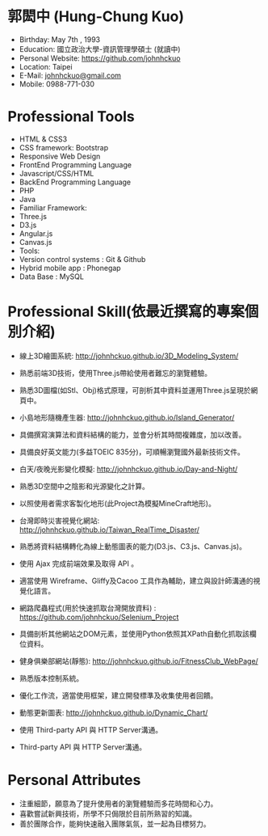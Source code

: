 # 郭閎中 (Hung-Chung Kuo)

 - Birthday: May 7th , 1993
 - Education: 國立政治大學-資訊管理學碩士 (就讀中)
 - Personal Website: https://github.com/johnhckuo
 - Location: Taipei
 - E-Mail: johnhckuo@gmail.com
 - Mobile: 0988-771-030

# Professional Tools

 -  HTML & CSS3
  - CSS framework: Bootstrap
  - Responsive Web Design
 - FrontEnd Programming Language
  - Javascript/CSS/HTML
 - BackEnd Programming Language
  - PHP
  - Java
 - Familiar Framework: 
  - Three.js
  - D3.js
  - Angular.js
  - Canvas.js
 - Tools:
  - Version control systems : Git & Github
  - Hybrid mobile app : Phonegap
  - Data Base : MySQL 

# Professional Skill(依最近撰寫的專案個別介紹)
 
- 線上3D繪圖系統: http://johnhckuo.github.io/3D_Modeling_System/
 - 熟悉前端3D技術，使用Three.js帶給使用者難忘的瀏覽體驗。
 - 熟悉3D圖檔(如Stl、Obj)格式原理，可剖析其中資料並運用Three.js呈現於網頁中。
 
- 小島地形隨機產生器: http://johnhckuo.github.io/Island_Generator/
 - 具備撰寫演算法和資料結構的能力，並會分析其時間複雜度，加以改善。
 - 具備良好英文能力(多益TOEIC 835分)，可順暢瀏覽國外最新技術文件。
 
- 白天/夜晚光影變化模擬: http://johnhckuo.github.io/Day-and-Night/
 - 熟悉3D空間中之陰影和光源變化之計算。
 - 以照使用者需求客製化地形(此Project為模擬MineCraft地形)。
 
- 台灣即時災害視覺化網站: http://johnhckuo.github.io/Taiwan_RealTime_Disaster/
 - 熟悉將資料結構轉化為線上動態圖表的能力(D3.js、C3.js、Canvas.js)。
 - 使用 Ajax 完成前端效果及取得 API 。
 - 適當使用 Wireframe、Gliffy及Cacoo 工具作為輔助，建立與設計師溝通的視覺化語言。
 
- 網路爬蟲程式(用於快速抓取台灣開放資料) : https://github.com/johnhckuo/Selenium_Project
 - 具備剖析其他網站之DOM元素，並使用Python依照其XPath自動化抓取該欄位資料。
 
- 健身俱樂部網站(靜態): http://johnhckuo.github.io/FitnessClub_WebPage/
 - 熟悉版本控制系統。
 - 優化工作流，適當使用框架，建立開發標準及收集使用者回饋。
 
- 動態更新圖表: http://johnhckuo.github.io/Dynamic_Chart/
 - 使用 Third-party API 與 HTTP Server溝通。
 - Third-party API 與 HTTP Server溝通。

# Personal Attributes 

 - 注重細節，願意為了提升使用者的瀏覽體驗而多花時間和心力。
 - 喜歡嘗試新興技術，所學不只侷限於目前所熟習的知識。
 - 善於團隊合作，能夠快速融入團隊氣氛，並一起為目標努力。

 
